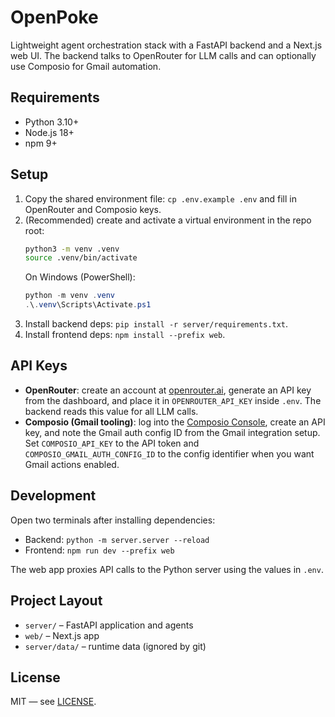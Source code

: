 # OpenPoke

Lightweight agent orchestration stack with a FastAPI backend and a Next.js web UI. The backend talks to OpenRouter for LLM calls and can optionally use Composio for Gmail automation.

## Requirements
- Python 3.10+
- Node.js 18+
- npm 9+

## Setup
1. Copy the shared environment file: `cp .env.example .env` and fill in OpenRouter and Composio keys.
2. (Recommended) create and activate a virtual environment in the repo root:
   ```bash
   python3 -m venv .venv
   source .venv/bin/activate
   ```
   On Windows (PowerShell):
   ```powershell
   python -m venv .venv
   .\.venv\Scripts\Activate.ps1
   ```
3. Install backend deps: `pip install -r server/requirements.txt`.
4. Install frontend deps: `npm install --prefix web`.

## API Keys
- **OpenRouter**: create an account at [openrouter.ai](https://openrouter.ai/), generate an API key from the dashboard, and place it in `OPENROUTER_API_KEY` inside `.env`. The backend reads this value for all LLM calls.
- **Composio (Gmail tooling)**: log into the [Composio Console](https://www.composio.com/), create an API key, and note the Gmail auth config ID from the Gmail integration setup. Set `COMPOSIO_API_KEY` to the API token and `COMPOSIO_GMAIL_AUTH_CONFIG_ID` to the config identifier when you want Gmail actions enabled. 

## Development
Open two terminals after installing dependencies:

- Backend: `python -m server.server --reload`
- Frontend: `npm run dev --prefix web`

The web app proxies API calls to the Python server using the values in `.env`.

## Project Layout
- `server/` – FastAPI application and agents
- `web/` – Next.js app
- `server/data/` – runtime data (ignored by git)

## License
MIT — see [LICENSE](LICENSE).
